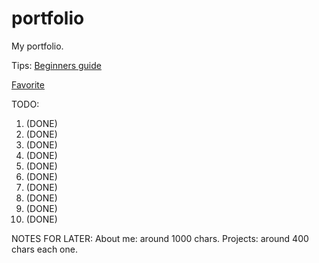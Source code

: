 # portfolio

My portfolio.

Tips: [Beginners guide](https://pesto.tech/resources/a-beginners-guide-to-creating-the-best-back-end-developer-portfolio)

[Favorite](https://www.kyawzinthiha.dev/#home)

TODO:

1. (DONE)
2. (DONE)
3. (DONE)
4. (DONE)
5. (DONE)
6. (DONE)
7. (DONE)
8. (DONE)
9. (DONE)
10. (DONE)

NOTES FOR LATER:
About me: around 1000 chars.
Projects: around 400 chars each one.
